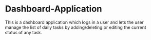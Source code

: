 # Dashboard-Application
This is a dashboard application which logs in a user and lets the user manage the list of daily tasks by adding/deleting or editing the current status of any task.
